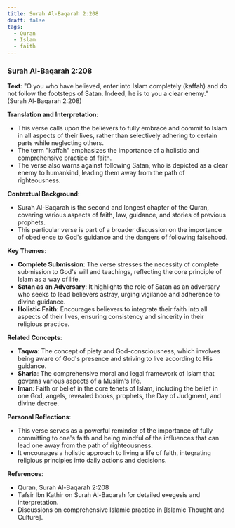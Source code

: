 ```yaml
---
title: Surah Al-Baqarah 2:208
draft: false
tags:
  - Quran
  - Islam
  - faith
---
```


### Surah Al-Baqarah 2:208

**Text**: "O you who have believed, enter into Islam completely (kaffah) and do not follow the footsteps of Satan. Indeed, he is to you a clear enemy." (Surah Al-Baqarah 2:208)

**Translation and Interpretation**:

- This verse calls upon the believers to fully embrace and commit to Islam in all aspects of their lives, rather than selectively adhering to certain parts while neglecting others.
- The term "kaffah" emphasizes the importance of a holistic and comprehensive practice of faith.
- The verse also warns against following Satan, who is depicted as a clear enemy to humankind, leading them away from the path of righteousness.

**Contextual Background**:

- Surah Al-Baqarah is the second and longest chapter of the Quran, covering various aspects of faith, law, guidance, and stories of previous prophets.
- This particular verse is part of a broader discussion on the importance of obedience to God's guidance and the dangers of following falsehood.

**Key Themes**:

- **Complete Submission**: The verse stresses the necessity of complete submission to God's will and teachings, reflecting the core principle of Islam as a way of life.
- **Satan as an Adversary**: It highlights the role of Satan as an adversary who seeks to lead believers astray, urging vigilance and adherence to divine guidance.
- **Holistic Faith**: Encourages believers to integrate their faith into all aspects of their lives, ensuring consistency and sincerity in their religious practice.

**Related Concepts**:

- **Taqwa**: The concept of piety and God-consciousness, which involves being aware of God's presence and striving to live according to His guidance.
- **Sharia**: The comprehensive moral and legal framework of Islam that governs various aspects of a Muslim's life.
- **Iman**: Faith or belief in the core tenets of Islam, including the belief in one God, angels, revealed books, prophets, the Day of Judgment, and divine decree.

**Personal Reflections**:

- This verse serves as a powerful reminder of the importance of fully committing to one's faith and being mindful of the influences that can lead one away from the path of righteousness.
- It encourages a holistic approach to living a life of faith, integrating religious principles into daily actions and decisions.

**References**:

- Quran, Surah Al-Baqarah 2:208
- Tafsir Ibn Kathir on Surah Al-Baqarah for detailed exegesis and interpretation.
- Discussions on comprehensive Islamic practice in [Islamic Thought and Culture].
